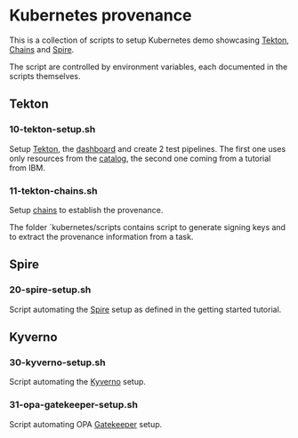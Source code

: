 # Kubernetes provenance

This is a collection of scripts to setup Kubernetes demo showcasing [Tekton],
[Chains] and [Spire].

The script are controlled by environment variables, each documented in the
scripts themselves.

## Tekton

### 10-tekton-setup.sh

Setup [Tekton], the [dashboard] and create 2 test pipelines. The first one uses
only resources from the [catalog], the second one coming from a tutorial from
IBM.

### 11-tekton-chains.sh

Setup [chains] to establish the provenance.

The folder `kubernetes/scripts contains script to generate signing keys and to
extract the provenance information from a task.

## Spire

### 20-spire-setup.sh

Script automating the [Spire] setup as defined in the getting started tutorial.

## Kyverno

### 30-kyverno-setup.sh

Script automating the [Kyverno] setup.

### 31-opa-gatekeeper-setup.sh

Script automating OPA [Gatekeeper] setup.

[Tekton]: https://tekton.dev/
[dashboard]: https://github.com/tektoncd/dashboard
[Chains]: https://github.com/tektoncd/chains
[Spire]: https://spiffe.io/docs/latest/spire-about/
[catalog]: https://github.com/tektoncd/catalog
[Kyverno]: https://kyverno.io/docs/installation/
[Gatekeeper]: https://open-policy-agent.github.io/gatekeeper/website/docs/install/

